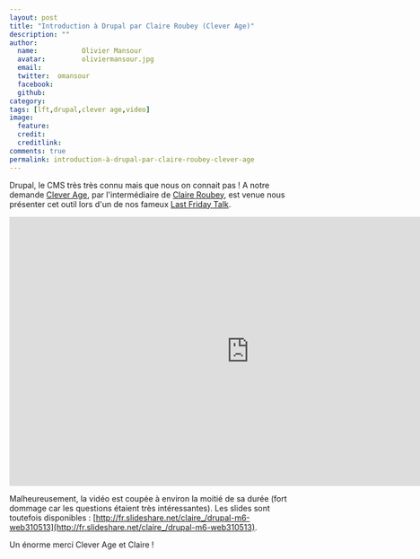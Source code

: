 ```yaml
---
layout: post
title: "Introduction à Drupal par Claire Roubey (Clever Age)"
description: ""
author:
  name:           Olivier Mansour
  avatar:         oliviermansour.jpg
  email:          
  twitter:  omansour      
  facebook:       
  github:    
category: 
tags: [lft,drupal,clever age,video]
image:
  feature: 
  credit: 
  creditlink: 
comments: true  
permalink: introduction-à-drupal-par-claire-roubey-clever-age
---
```


Drupal, le CMS très très connu mais que nous on connait pas ! A notre demande [Clever Age](http://fr.clever-age.com/societe/agences/lyon/), par l'intermédiaire de [Claire Roubey](https://twitter.com/kalis1), est venue nous présenter cet outil lors d'un de nos fameux [Last Friday Talk](http://tech.m6web.fr/tag/lft/).



<iframe allowfullscreen="" frameborder="0" height="480" src="http://www.youtube.com/embed/1XTLnffrHNc?wmode=transparent&feature=oembed" width="854"></iframe>

Malheureusement, la vidéo est coupée à environ la moitié de sa durée (fort dommage car les questions étaient très intéressantes). Les slides sont toutefois disponibles : [http://fr.slideshare.net/claire_/drupal-m6-web310513](http://fr.slideshare.net/claire_/drupal-m6-web310513).

Un énorme merci Clever Age et Claire !



